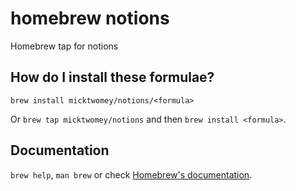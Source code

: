 # homebrew notions
Homebrew tap for notions

## How do I install these formulae?

`brew install micktwomey/notions/<formula>`

Or `brew tap micktwomey/notions` and then `brew install <formula>`.

## Documentation

`brew help`, `man brew` or check [Homebrew's documentation](https://docs.brew.sh).
